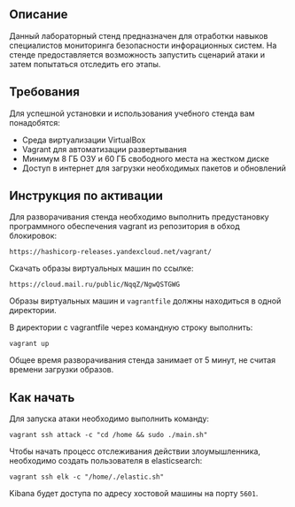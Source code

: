 ## Описание
Данный лабораторный стенд предназначен для отработки навыков специалистов мониторинга безопасности инфорационных систем. На стенде предоставляется возможность запустить сценарий атаки и затем попытаться отследить его этапы.

## Требования

Для успешной установки и использования учебного стенда вам понадобятся:

- Среда виртуализации VirtualBox
- Vagrant для автоматизации развертывания
- Минимум 8 ГБ ОЗУ и 60 ГБ свободного места на жестком диске
- Доступ в интернет для загрузки необходимых пакетов и обновлений

## Инструкция по активации
Для разворачивания стенда необходимо выполнить предустановку программного обеспечения vagrant из репозитория в обход блокировок:

`https://hashicorp-releases.yandexcloud.net/vagrant/`

Скачать образы виртуальных машин по ссылке:

`https://cloud.mail.ru/public/NqqZ/NgwQSTGWG`

Образы виртуальных машин и `vagrantfile` должны находиться в одной директории.

В директории с vagrantfile через командную строку выполнить:

`vagrant up`

Общее время разворачивания стенда занимает от 5 минут, не считая времени загрузки образов.

## Как начать
Для запуска атаки необходимо выполнить команду:

`vagrant ssh attack -c "cd /home && sudo ./main.sh"`

Чтобы начать процесс отслеживания действии злоумышленника, необходимо создать пользователя в elasticsearch:

`vagrant ssh elk -c "/home/./elastic.sh"`

Kibana будет доступа по адресу хостовой машины на порту `5601`.

